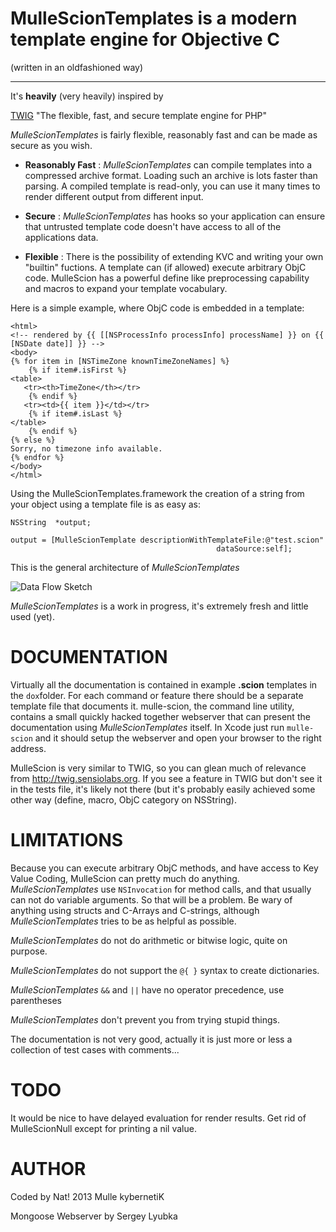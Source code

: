 
MulleScionTemplates is a modern template engine for Objective C
=============
(written in an oldfashioned way)
***

It's **heavily** (very heavily) inspired by 

[TWIG]("http://twig.sensiolabs.org/") "The flexible, fast, and secure template engine for PHP"

*MulleScionTemplates* is fairly flexible, reasonably fast and can be made as
 secure as you wish. 
 
* **Reasonably 
Fast** :      *MulleScionTemplates* can compile templates into a compressed archive 
               format. Loading such an archive is lots faster than parsing. A 
               compiled template is read-only, you can use it many times to 
               render different output from different input.

* **Secure** :   *MulleScionTemplates* has hooks so your application can ensure that 
               untrusted template code doesn't have access to all of the applications 
               data.

* **Flexible** :    There is the possibility of extending KVC and writing your own
               "builtin" fuctions. A template can (if allowed) execute 
               arbitrary ObjC code. MulleScion has a powerful define like 
               preprocessing capability and macros to expand your template vocabulary.
               
Here is a simple example, where ObjC code is embedded in a template:
 
	<html>
	<!-- rendered by {{ [[NSProcessInfo processInfo] processName] }} on {{ [NSDate date]] }} -->
	<body>
	{% for item in [NSTimeZone knownTimeZoneNames] %}
	    {% if item#.isFirst %}
	<table>
	   <tr><th>TimeZone</th></tr>
	    {% endif %}	
	   <tr><td>{{ item }}</td></tr>
	    {% if item#.isLast %}
	</table>
	    {% endif %}
	{% else %}
	Sorry, no timezone info available.
	{% endfor %}
	</body>
	</html>


Using the MulleScionTemplates.framework the creation of a string from your 
object using a template file is as easy as:

	NSString  *output;
	 
	output = [MulleScionTemplate descriptionWithTemplateFile:@"test.scion"
    	                                          dataSource:self];

This is the general architecture of *MulleScionTemplates*

![](http://www.mulle-kybernetik.com/software/git/MulleScionTemplates/raw/master/dox/MulleScionTemplatesDataFlow.png "Data Flow Sketch")

*MulleScionTemplates* is a work in progress, it's extremely fresh and little used (yet).



DOCUMENTATION
=============

Virtually all the documentation is contained in example **.scion** templates 
in the `dox`folder. For each command or feature there should be a separate template file 
that documents it. mulle-scion, the command line utility, contains a small quickly hacked together webserver that can present the documentation using *MulleScionTemplates* itself. 
In Xcode just run `mulle-scion` and it should setup the webserver and open your browser to the right address. 

MulleScion is very similar to TWIG, so you can glean much of relevance from 
<http://twig.sensiolabs.org>. If you see a feature in TWIG but don't see it in the 
tests file, it's likely not there (but it's probably easily achieved some other way (define, macro, ObjC category on NSString).


LIMITATIONS
=============
Because you can execute arbitrary ObjC methods, and have access to Key Value
Coding, MulleScion can pretty much do anything. *MulleScionTemplates* use 
`NSInvocation` for method calls, and that usually can not do variable arguments. 
So that will be a problem. Be wary of anything using structs and C-Arrays and 
C-strings, although *MulleScionTemplates* tries to be as helpful as possible.

*MulleScionTemplates* do not do arithmetic or bitwise logic, quite on purpose.

*MulleScionTemplates* do not support the `@{ }` syntax to create dictionaries.

*MulleScionTemplates* `&&` and `||` have no operator precedence, use parentheses

*MulleScionTemplates* don't prevent you from trying stupid things.

The documentation is not very good, actually it is just more or less a 
collection of test cases with comments...

TODO
=============
It would be nice to have delayed evaluation for render results.
Get rid of MulleScionNull except for printing a nil value.


AUTHOR
=============
Coded by Nat!
2013 Mulle kybernetiK

Mongoose Webserver by
Sergey Lyubka 

